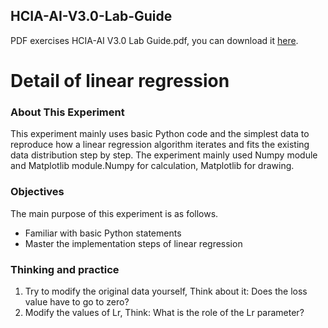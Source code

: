 ## HCIA-AI-V3.0-Lab-Guide
PDF exercises HCIA-AI V3.0 Lab Guide.pdf, you can download it [here](https://e.huawei.com/en/talent/#/resources).

# Detail of linear regression
### About This Experiment
This experiment mainly uses basic Python code and the simplest data to reproduce how a
linear regression algorithm iterates and fits the existing data distribution step by step.
The experiment mainly used Numpy module and Matplotlib module.Numpy for calculation,
Matplotlib for drawing.
### Objectives
The main purpose of this experiment is as follows.
- Familiar with basic Python statements
- Master the implementation steps of linear regression
### Thinking and practice
1. Try to modify the original data yourself, Think about it: Does the loss value have to go to
zero?
2. Modify the values of Lr, Think: What is the role of the Lr parameter?